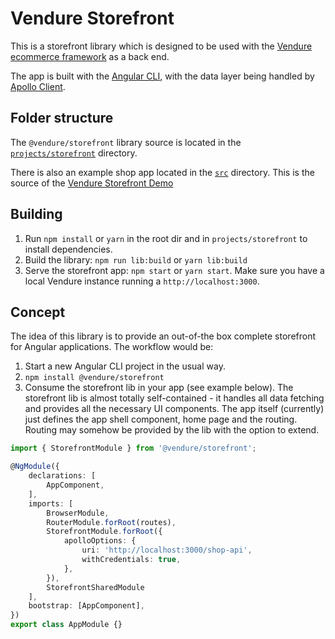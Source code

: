 # Vendure Storefront

This is a storefront library which is designed to be used with the [Vendure ecommerce framework](https://github.com/vendure-ecommerce/vendure) as a back end.

The app is built with the [Angular CLI](https://github.com/angular/angular-cli), with the data layer being handled by [Apollo Client](https://github.com/apollographql/apollo-client).

## Folder structure

The `@vendure/storefront` library source is located in the [`projects/storefront`](./projects/storefront) directory.

There is also an example shop app located in the [`src`](./src) directory. This is the source of the [Vendure Storefront Demo](https://demo.vendure.io/storefront/)

## Building

1. Run `npm install` or `yarn` in the root dir and in `projects/storefront` to install dependencies.
2. Build the library: `npm run lib:build` or `yarn lib:build`
3. Serve the storefront app: `npm start` or `yarn start`. Make sure you have a local Vendure instance running a `http://localhost:3000`.

## Concept

The idea of this library is to provide an out-of-the box complete storefront for Angular applications. The workflow would be:

1. Start a new Angular CLI project in the usual way.
2. `npm install @vendure/storefront`
3. Consume the storefront lib in your app (see example below). The storefront lib is almost totally self-contained - it handles all data fetching and provides all the necessary UI components. The app itself (currently) just defines the app shell component, home page and the routing. Routing may somehow be provided by the lib with the option to extend.

```ts
import { StorefrontModule } from '@vendure/storefront';

@NgModule({
    declarations: [
        AppComponent,
    ],
    imports: [
        BrowserModule,
        RouterModule.forRoot(routes),
        StorefrontModule.forRoot({
            apolloOptions: {
                uri: 'http://localhost:3000/shop-api',
                withCredentials: true,
            },
        }),
        StorefrontSharedModule
    ],
    bootstrap: [AppComponent],
})
export class AppModule {}
```


